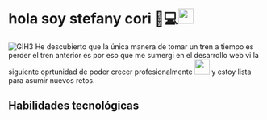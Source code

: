 # hola soy stefany cori 👋💻<img src="https://media.giphy.com/media/fYSnHlufseco8Fh93Z/giphy.gif" width="30"> 
![GIH3](https://github.com/stefanycori/stefany-cori/assets/122584120/6d1fbad3-bb09-4bf6-a524-43e3b92c213e)
He descubierto que la única manera de tomar un tren a tiempo es perder el tren anterior es por eso que me sumergi en el desarrollo web vi la siguiente oprtunidad de poder crecer profesionalmente <img src="https://media.giphy.com/media/fYSnHlufseco8Fh93Z/giphy.gif" width="30"> 
 y estoy lista para asumir nuevos  retos.

## Habilidades tecnológicas
